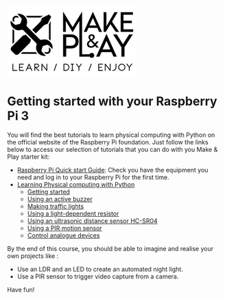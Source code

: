 ![Make & Play, les meilleurs tutoriels DIY pour débuter et progresser dans l'univers de l'Internet des Objets](BuildnPlay_small.png)

# Getting started with your Raspberry Pi 3

You will find the best tutorials to learn physical computing with Python on the official website of the Raspberry Pi foundation. Just follow the links below to access our selection of tutorials that you can do with you Make & Play starter kit:

* [Raspberry Pi Quick start Guide](https://www.raspberrypi.org/learning/quick-start-guide/quickstart/): Check you have the equipment you need and log in to your Raspberry Pi for the first time.
* [Learning Physical computing with Python](https://www.raspberrypi.org/learning/physical-computing-with-python/)
  * [Getting started](https://www.raspberrypi.org/learning/physical-computing-with-python/worksheet/)
  * [Using an active buzzer](https://www.raspberrypi.org/learning/physical-computing-with-python/buzzer/)
  * [Making traffic lights](https://www.raspberrypi.org/learning/physical-computing-with-python/trafficlights/)
  * [Using a light-dependent resistor](https://www.raspberrypi.org/learning/physical-computing-with-python/ldr/)
  * [Using an ultrasonic distance sensor HC-SR04](https://www.raspberrypi.org/learning/physical-computing-with-python/distance/)
  * [Using a PIR motion sensor](https://www.raspberrypi.org/learning/physical-computing-with-python/pir/)
  * [Control analogue devices](https://www.raspberrypi.org/learning/physical-computing-with-python/analogue/)

By the end of this course, you should be able to imagine and realise your own projects like :

* Use an LDR and an LED to create an automated night light.
* Use a PIR sensor to trigger video capture from a camera.

Have fun!
